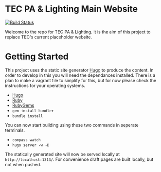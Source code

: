 # TEC PA & Lighting Main Website

[![Build Status](https://travis-ci.org/nottinghamtec/Main-Website.svg?branch=master)](https://travis-ci.org/nottinghamtec/Main-Website)

Welcome to the repo for TEC PA & Lighting. It is the aim of this project to replace TEC's current placeholder website.

# Getting Started
This project uses the static site generator [Hugo](http://gohugo.io/) to produce the content. In order to develop in this you will need the dependances installed. There is a plan to make a vagrant file to simplify for this, but for now please check the instructions for your operating systems.

- [Hugo](http://gohugo.io/)
- [Ruby](https://www.ruby-lang.org/en/downloads/)
- [RubyGems](https://rubygems.org/pages/download)
- `gem install bundler`
- `bundle install`

You can now start building using these two commands in seperate terminals.

- `compass watch`
- `hugo server -w -D`

The statically generated site will now be served locally at `http://localhost:1313/`. For convenience draft pages are built locally, but not when pushed.
